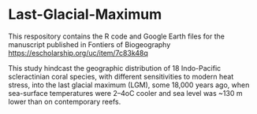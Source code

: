 # Last-Glacial-Maximum
This respository contains the R code and Google Earth files for the manuscript published in 
Fontiers of Biogeography
https://escholarship.org/uc/item/7c83k48q

This study hindcast the geographic distribution of 18 Indo-Pacific scleractinian coral species, 
with different sensitivities to modern heat stress, into the last glacial maximum (LGM), some 18,000 years ago, 
when sea-surface temperatures were 2–4oC cooler and sea level was ~130 m lower than on contemporary reefs. 


